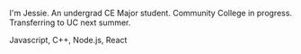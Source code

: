 I'm Jessie. An undergrad CE Major student. Community College in progress. Transferring to UC next summer.

Javascript, C++, Node.js, React

<!---
JessieG-TY/JessieG-TY is a ✨ special ✨ repository because its `README.md` (this file) appears on your GitHub profile.
You can click the Preview link to take a look at your changes.
--->
